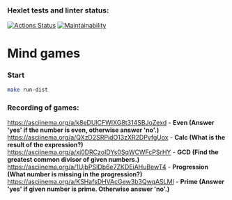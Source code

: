 ### Hexlet tests and linter status:
[![Actions Status](https://github.com/Nikita-Shavrin/java-project-61/actions/workflows/hexlet-check.yml/badge.svg)](https://github.com/Nikita-Shavrin/java-project-61/actions)
[![Maintainability](https://api.codeclimate.com/v1/badges/117382bbce0c4f6df104/maintainability)](https://codeclimate.com/github/Nikita-Shavrin/java-project-61/maintainability)
# Mind games
### Start 
```sh
make run-dist
```
### Recording of games:
https://asciinema.org/a/k8eDUlCFWIXG8t314SBJoZexd - **Even (Answer 'yes' if the number is even, otherwise answer 'no'.)**
https://asciinema.org/a/QXzD2SRPidO13zXR2DPyfgUox - **Calc (What is the result of the expression?)**
https://asciinema.org/a/xj0DRCzoIDYs0SqWCWFcPSrHY - **GCD (Find the greatest common divisor of given numbers.)**
https://asciinema.org/a/1UjbPSIDb6e7ZKDEiAHuBewT4 - **Progression (What number is missing in the progression?)**
https://asciinema.org/a/KSHafsDHVAcGew3b3QwqASLMI - **Prime (Answer 'yes' if given number is prime. Otherwise answer 'no'.)**